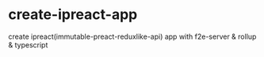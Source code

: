 # create-ipreact-app
create ipreact(immutable-preact-reduxlike-api) app with f2e-server &amp; rollup &amp; typescript
